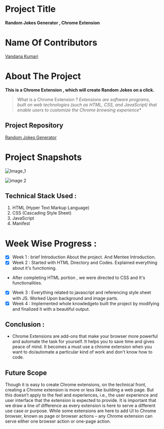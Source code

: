 
# Project Title
**Random Jokes Generator , Chrome Extension**

# Name Of Contributors

[Vandana Kumari](https://github.com/VandanaKumari18) 

# About The Project

**This is a Chrome Extension , which will create Random Jokes on a click.**
> What is a Chrome Extension ?
*Extensions are software programs, built on web technologies (such as HTML, CSS, and JavaScript) that enable users to customize the Chrome browsing experience**

## Project Repository

[Random Jokes Generator](https://github.com/VandanaKumari18/Random-jokes-chrome-extn)

# Project Snapshots
![Image_1](https://user-images.githubusercontent.com/85052879/153724928-1d1a8226-159a-47d2-ae98-8122e632818c.JPG)

![image 2](https://user-images.githubusercontent.com/85052879/153725007-6ddb4207-44a5-4780-9577-1fd35c474caa.JPG)

## Technical Stack Used :

1. HTML (Hyper Text Markup Language)
2. CSS (Cascading Style Sheet)
3. JavaScript
4. Manifest 

# Week Wise Progress :

- [x]  Week 1 : brief Introduction About the project. And Mentee Introduction.
- [x]  Week 2 : Started with HTML Directory and Codes. Explained everything about it's functioning.
- After completing HTML portion , we were directed to CSS and It's functionalities. 
- [x]  Week 3 : Everything related to javascript and referencing style sheet with JS. Worked Upon background and image parts.
- [x]  Week 4 : Implemented whole knowledgeto built the project by modifying and finalized it with a beautiful output.

## Conclusion : 
- Chrome Extensions are add-ons that make your browser more powerful and automate the task for yourself. It helps you to save time and gives peace of mind. It becomes a must use a chrome extension when you want to do/automate a particular kind of work and don't know how to code.

## Future Scope 

Though it is easy to create Chrome extensions, on the technical front, creating a Chrome extension is more or less like building a web page. But this doesn’t apply to the feel and experiences, i.e., the user experience and user interface that the extension is expected to provide. It is important that we draw a line of difference as every extension is here to serve a different use case or purpose. While some extensions are here to add UI to Chrome browser, known as page or browser actions – any Chrome extension can serve either one browser action or one-page action.


